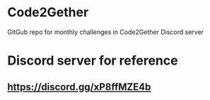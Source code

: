 # Code2Gether

GitGub repo for monthly challenges in Code2Gether Discord server

# Discord server for reference
## https://discord.gg/xP8ffMZE4b
